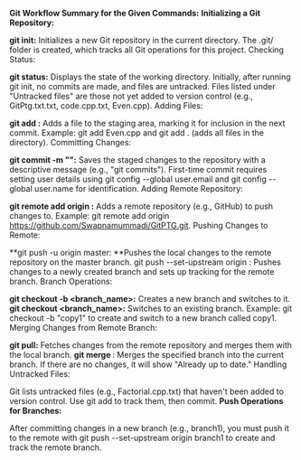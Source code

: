 **Git Workflow Summary for the Given Commands:**
**Initializing a Git Repository:**

**git init:** Initializes a new Git repository in the current directory.
The .git/ folder is created, which tracks all Git operations for this project.
Checking Status:

**git status:** Displays the state of the working directory. Initially, after running git init, no commits are made, and files are untracked.
Files listed under "Untracked files" are those not yet added to version control (e.g., GitPtg.txt.txt, code.cpp.txt, Even.cpp).
Adding Files:

**git add <file>:** Adds a file to the staging area, marking it for inclusion in the next commit.
Example: git add Even.cpp and git add . (adds all files in the directory).
Committing Changes:

**git commit -m "<message>":** Saves the staged changes to the repository with a descriptive message (e.g., "git commits").
First-time commit requires setting user details using git config --global user.email and git config --global user.name for identification.
Adding Remote Repository:

**git remote add origin <url>:** Adds a remote repository (e.g., GitHub) to push changes to.
Example: git remote add origin https://github.com/Swapnamummadi/GitPTG.git.
Pushing Changes to Remote:

**git push -u origin master: **Pushes the local changes to the remote repository on the master branch.
git push --set-upstream origin <branch>: Pushes changes to a newly created branch and sets up tracking for the remote branch.
Branch Operations:

**git checkout -b <branch_name>:** Creates a new branch and switches to it.
**git checkout <branch_name>:** Switches to an existing branch.
Example: git checkout -b "copy1" to create and switch to a new branch called copy1.
Merging Changes from Remote Branch:

**git pull:** Fetches changes from the remote repository and merges them with the local branch.
**git merge <branch>**: Merges the specified branch into the current branch. If there are no changes, it will show "Already up to date."
Handling Untracked Files:

Git lists untracked files (e.g., Factorial.cpp.txt) that haven't been added to version control.
Use git add <file> to track them, then commit.
**Push Operations for Branches:**

After committing changes in a new branch (e.g., branch1), you must push it to the remote with git push --set-upstream origin branch1 to create and track the remote branch.
